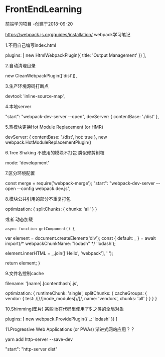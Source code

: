 # FrontEndLearning
前端学习项目
-创建于2018-09-20

https://webpack.js.org/guides/installation/ webpack学习笔记

1.不用自己编写index.html

   plugins: [
     new HtmlWebpackPlugin({
       title: 'Output Management'
     })
   ],

2.自动清理目录

 new CleanWebpackPlugin(['dist']),

3.生产环境源码打断点

 devtool: 'inline-source-map',

4.本地server 

 "start": "webpack-dev-server --open",
 devServer: {
    contentBase: './dist'
 },

5.热模块更换Hot Module Replacement (or HMR)

devServer: {
      contentBase: './dist',
     hot: true
    },
new webpack.HotModuleReplacementPlugin()


6.Tree Shaking 不使用的模块不打包 类似修剪树枝

 mode: 'development'

7.区分环境配置

 const merge = require('webpack-merge');
 "start": "webpack-dev-server --open --config webpack.dev.js",

8.模块公共引用的部分不重复打包

 optimization: {
     splitChunks: {
       chunks: 'all'
     }
   }

   或者 动态加载

    async function getComponent() {
   var element = document.createElement('div');
   const { default: _ } = await import(/* webpackChunkName: "lodash" */ 'lodash');

   element.innerHTML = _.join(['Hello', 'webpack'], ' ');

   return element;
  }

9.文件名控制cache

filename: '[name].[contenthash].js',

optimization: {
     runtimeChunk: 'single',
     splitChunks: {
       cacheGroups: {
         vendor: {
           test: /[\\/]node_modules[\\/]/,
           name: 'vendors',
           chunks: 'all'
         }
       }
     }
    }

10.Shimming(垫片) 某些lib在代码里使用了$ 之类的全局对象

plugins: [
    new webpack.ProvidePlugin({
       _: 'lodash'
     })
   ]


11.Progressive Web Applications (or PWAs) 渐进式网站应用？？


yarn add http-server --save-dev

"start": "http-server dist"